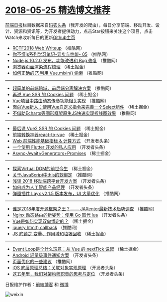 # [2018-05-25 精选博文推荐](https://toutiao.qdkfweb.cn/date/2018/05/25)

[前端日报](https://qdkfweb.cn/c/news)栏目数据来自[码农头条](https://toutiao.qdkfweb.cn/)（我开发的爬虫），每日分享前端、移动开发、设计、资源和资讯等，为开发者提供动力，点击Star按钮来关注这个项目，点击Watch来收听每日的更新[Github主页](https://github.com/kujian/frontendDaily)
* [RCTF2018 Web Writeup](https://toutiao.qdkfweb.cn/75508.html) （推酷网）
* [你不懂js系列学习笔记-异步与性能- 05](https://toutiao.qdkfweb.cn/75504.html) （推酷网）
* [Node.js 10.2.0 发布，功能改进和 Bug 修复](https://toutiao.qdkfweb.cn/75507.html) （推酷网）
* [浏览器页面渲染流程梳理](https://toutiao.qdkfweb.cn/75437.html) （稀土掘金）
* [如何正确的(?)利用 Vue.mixin() 偷懒](https://toutiao.qdkfweb.cn/75503.html) （推酷网）

***
* [超简单的前端跨域、前后端分离解决方案](https://toutiao.qdkfweb.cn/75501.html) （推酷网）
* [再说 Vue SSR 的 Cookies 问题](https://toutiao.qdkfweb.cn/75438.html) （稀土掘金）
* [Vue项目中路由动态传参功能相关实现](https://toutiao.qdkfweb.cn/75499.html) （推酷网）
* [面向Vue新人：使用Vue自定义指令来完善一个Select组件](https://toutiao.qdkfweb.cn/75443.html) （稀土掘金）
* [不借助Echarts等图形框架原生JS快速实现折线图效果](https://toutiao.qdkfweb.cn/75491.html) （推酷网）

***
* [最后说 Vue2 SSR 的 Cookies 问题](https://toutiao.qdkfweb.cn/75441.html) （稀土掘金）
* [前端转换神器react-to-vue](https://toutiao.qdkfweb.cn/75442.html) （稀土掘金）
* [Web 前端性能基础指标 &amp; 计算方式](https://toutiao.qdkfweb.cn/75464.html) （开发者头条）
* [一个使用 Flutter 开发的私人应用](https://toutiao.qdkfweb.cn/75480.html) （开发者头条）
* [Async-Await≈Generators+Promises](https://toutiao.qdkfweb.cn/75448.html) （稀土掘金）

***
* [探索Virtual DOM的前世今生](https://toutiao.qdkfweb.cn/75440.html) （稀土掘金）
* [关于JavaScript中this的软绑定](https://toutiao.qdkfweb.cn/75502.html) （推酷网）
* [浅谈 2018 移动端跨平台开发方案](https://toutiao.qdkfweb.cn/75474.html) （开发者头条）
* [如何成为人工智能产品经理](https://toutiao.qdkfweb.cn/75476.html) （开发者头条）
* [弹窗插件 Layx v2.1.5 版本发布，UI 大量优化](https://toutiao.qdkfweb.cn/75505.html) （推酷网）

***
* [谁是2018年度开源框架之王？—— JAXenter最新技术趋势调查](https://toutiao.qdkfweb.cn/75495.html) （推酷网）
* [Nginx 动态路由的新姿势：使用 Go 取代 lua](https://toutiao.qdkfweb.cn/75478.html) （开发者头条）
* [Vue是如何实现双向绑定的？](https://toutiao.qdkfweb.cn/75445.html) （稀土掘金）
* [jquery html() callback](https://toutiao.qdkfweb.cn/75496.html) （推酷网）
* [JS 底蕴之 变量、作用域和垃圾回收](https://toutiao.qdkfweb.cn/75446.html) （稀土掘金）

***
* [Event Loop是个什么玩意：从 Vue 的 nextTick 说起](https://toutiao.qdkfweb.cn/75439.html) （稀土掘金）
* [Android 轻量级事件通知方案](https://toutiao.qdkfweb.cn/75481.html) （开发者头条）
* [页面优化的一些建议](https://toutiao.qdkfweb.cn/75500.html) （推酷网）
* [iOS 底层原理总结：关联对象实现原理](https://toutiao.qdkfweb.cn/75482.html) （开发者头条）
* [这五年里，我们对架构师职责的思考与定位](https://toutiao.qdkfweb.cn/75463.html) （开发者头条）

日报维护作者：[前端博客](https://qdkfweb.cn/) 和 [微博](https://qdkfweb.cn/go/weibo)

![weixin](https://user-images.githubusercontent.com/3055447/38468989-651132ac-3b80-11e8-8e6b-15122322a9d7.png)